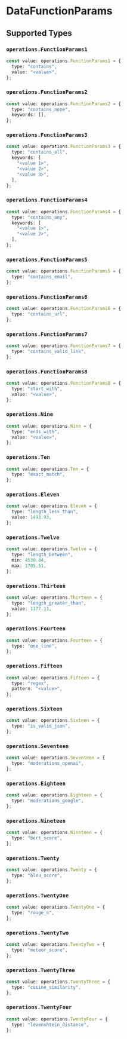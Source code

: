 # DataFunctionParams


## Supported Types

### `operations.FunctionParams1`

```typescript
const value: operations.FunctionParams1 = {
  type: "contains",
  value: "<value>",
};
```

### `operations.FunctionParams2`

```typescript
const value: operations.FunctionParams2 = {
  type: "contains_none",
  keywords: [],
};
```

### `operations.FunctionParams3`

```typescript
const value: operations.FunctionParams3 = {
  type: "contains_all",
  keywords: [
    "<value 1>",
    "<value 2>",
    "<value 3>",
  ],
};
```

### `operations.FunctionParams4`

```typescript
const value: operations.FunctionParams4 = {
  type: "contains_any",
  keywords: [
    "<value 1>",
    "<value 2>",
  ],
};
```

### `operations.FunctionParams5`

```typescript
const value: operations.FunctionParams5 = {
  type: "contains_email",
};
```

### `operations.FunctionParams6`

```typescript
const value: operations.FunctionParams6 = {
  type: "contains_url",
};
```

### `operations.FunctionParams7`

```typescript
const value: operations.FunctionParams7 = {
  type: "contains_valid_link",
};
```

### `operations.FunctionParams8`

```typescript
const value: operations.FunctionParams8 = {
  type: "start_with",
  value: "<value>",
};
```

### `operations.Nine`

```typescript
const value: operations.Nine = {
  type: "ends_with",
  value: "<value>",
};
```

### `operations.Ten`

```typescript
const value: operations.Ten = {
  type: "exact_match",
};
```

### `operations.Eleven`

```typescript
const value: operations.Eleven = {
  type: "length_less_than",
  value: 1493.93,
};
```

### `operations.Twelve`

```typescript
const value: operations.Twelve = {
  type: "length_between",
  min: 4530.84,
  max: 1705.51,
};
```

### `operations.Thirteen`

```typescript
const value: operations.Thirteen = {
  type: "length_greater_than",
  value: 1177.11,
};
```

### `operations.Fourteen`

```typescript
const value: operations.Fourteen = {
  type: "one_line",
};
```

### `operations.Fifteen`

```typescript
const value: operations.Fifteen = {
  type: "regex",
  pattern: "<value>",
};
```

### `operations.Sixteen`

```typescript
const value: operations.Sixteen = {
  type: "is_valid_json",
};
```

### `operations.Seventeen`

```typescript
const value: operations.Seventeen = {
  type: "moderations_openai",
};
```

### `operations.Eighteen`

```typescript
const value: operations.Eighteen = {
  type: "moderations_google",
};
```

### `operations.Nineteen`

```typescript
const value: operations.Nineteen = {
  type: "bert_score",
};
```

### `operations.Twenty`

```typescript
const value: operations.Twenty = {
  type: "bleu_score",
};
```

### `operations.TwentyOne`

```typescript
const value: operations.TwentyOne = {
  type: "rouge_n",
};
```

### `operations.TwentyTwo`

```typescript
const value: operations.TwentyTwo = {
  type: "meteor_score",
};
```

### `operations.TwentyThree`

```typescript
const value: operations.TwentyThree = {
  type: "cosine_similarity",
};
```

### `operations.TwentyFour`

```typescript
const value: operations.TwentyFour = {
  type: "levenshtein_distance",
};
```

